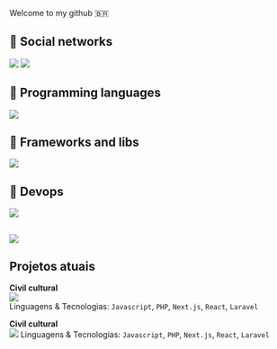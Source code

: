 Welcome to my github 🇧🇷 

## 🔹 Social networks

<a href='https://github.com/marcio1002?tab=followers' target='_blank'>![](https://img.shields.io/github/followers/marcio1002?label=Followers&style=social)</a> <a href='https://www.linkedin.com/in/marcio-a-santos' target='_blank'> ![](https://img.shields.io/static/v1?&style=social&label=LinkeDin&logo=linkedin&message=Marcio-Santos&link=https://www.linkedin.com/in/marcio-a-santos/) </a>

## 🔹 Programming languages
![](https://skillicons.dev/icons?i=javascript,php,python,powershell,bash)

## 🔹 Frameworks and libs
![](https://skillicons.dev/icons?i=laravel,react,angular,vue,bootstrap,tailwind)

## 🔹 Devops
![](https://skillicons.dev/icons?i=linux,aws,heroku)


##
![](https://github-readme-stats.vercel.app/api/top-langs/?username=marcio1002&theme=radical&layout=pie&hide_title=true&langs_count=8)


## Projetos atuais

**Civil cultural** \
![](https://avatars.githubusercontent.com/u/73488089?s=100&u=1bebef5d05c250c406bf9cae1bbfbbfd778bb207&v=4) \
Linguagens & Tecnologias: `Javascript`, `PHP`, `Next.js`, `React`, `Laravel`
<br/>

**Civil cultural** \
![](https://avatars.githubusercontent.com/u/132791679?s=100&u=d8a20903b01af6a57559200f06271fe652ae5915&v=4)
Linguagens & Tecnologias: `Javascript`, `PHP`, `Next.js`, `React`, `Laravel`
<br/>